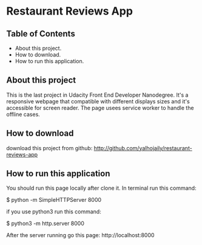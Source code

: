 # Restaurant Reviews App

## Table of Contents

* About this project.
* How to download.
* How to run this application.

## About this project
This is the last project in Udacity Front End Developer Nanodegree.
It's a responsive webpage that compatible with different displays sizes and it's accessible for screen reader.
The page usees service worker to handle the offline cases.

## How to download 
download this project from github: http://github.com/yalhojaily/restaurant-reviews-app

## How to run this application
You should run this page locally after clone it.
In terminal run this command:

$ python -m SimpleHTTPServer 8000

if you use python3 run this command:

$ python3 -m http.server 8000

After the server running go this page:
http://localhost:8000